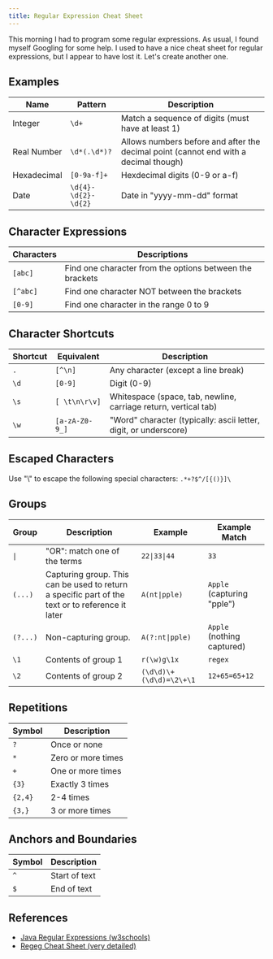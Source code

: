 ```yaml
---
title: Regular Expression Cheat Sheet
---
```


This morning I had to program some regular expressions.  As usual, I found myself Googling for some help. I used to have a nice cheat sheet for regular expressions, but I appear to have lost it. Let's create another one.

## Examples

| Name | Pattern | Description |
|------|---------|-------------|
| Integer | ```\d+``` | Match a sequence of digits (must have at least 1) |
| Real Number | ```\d*(.\d*)?``` | Allows numbers before and after the decimal point (cannot end with a decimal though) |
| Hexadecimal | ```[0-9a-f]+``` | Hexdecimal digits (0-9 or a-f) |
| Date        | ```\d{4}-\d{2}-\d{2}``` | Date in "yyyy-mm-dd" format |

## Character Expressions

| Characters   | Descriptions |
|--------------|--------------|
| ```[abc]```  | Find one character from the options between the brackets |
| ```[^abc]``` | Find one character NOT between the brackets |
| ```[0-9]```  | Find one character in the range 0 to 9 |

## Character Shortcuts

| Shortcut | Equivalent | Description |
|----------|------------|-------------|
| ```.```  | ```[^\n]``` | Any character (except a line break) |
| ```\d``` | ```[0-9]``` | Digit (0-9) |
| ```\s``` | ```[ \t\n\r\v]``` | Whitespace (space, tab, newline, carriage return, vertical tab) |
| ```\w``` | ```[a-zA-Z0-9_]``` | "Word" character (typically: ascii letter, digit, or underscore) |

## Escaped Characters

Use "\\" to escape the following special characters: ```.*+?$^/[{()}]\```

## Groups

| Group        | Description | Example | Example Match |
|--------------|-------------|---------|---------------|
| ```\|```      | "OR": match one of the terms |	```22\|33\|44``` | ```33``` |
| ```(...)```  | Capturing group.  This can be used to return a specific part of the text or to reference it later | ```A(nt\|pple)``` | ```Apple``` (capturing "pple") |
| ```(?...)``` | Non-capturing group.	| ```A(?:nt\|pple)``` | ```Apple``` (nothing captured) |
| ```\1```     | Contents of group 1	| ```r(\w)g\1x``` | ```regex``` |
| ```\2```     | Contents of group 2	| ```(\d\d)\+(\d\d)=\2\+\1``` | ```12+65=65+12``` |

## Repetitions

| Symbol      | Description        |
|-------------|--------------------|
| ```?```     | Once or none       |
| ```*```     | Zero or more times |
| ```+```     | One or more times  |
| ```{3}```   | Exactly 3 times    |
| ```{2,4}``` | 2-4 times          |
| ```{3,}```  | 3 or more times    |

## Anchors and Boundaries

| Symbol  | Description   |
|---------|---------------|
| ```^``` | Start of text |
| ```$``` | End of text   |

## References

* [Java Regular Expressions (w3schools)](https://www.w3schools.com/java/java_regex.asp)
* [Regeg Cheat Sheet (very detailed)](https://www.rexegg.com/regex-quickstart.html)
